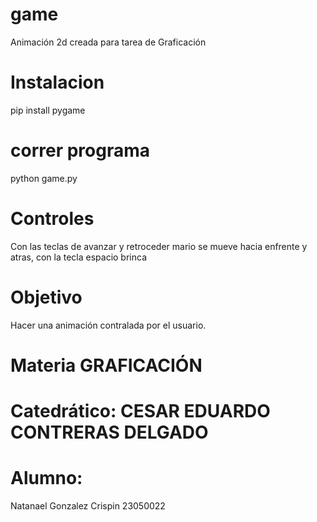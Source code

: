 # game
Animación 2d creada para tarea de Graficación

# Instalacion

pip install pygame

# correr programa

python game.py

# Controles 
Con las teclas de avanzar y retroceder mario se mueve hacia enfrente y atras, con la tecla espacio brinca

# Objetivo
Hacer una animación contralada por el usuario.

# Materia GRAFICACIÓN

# Catedrático: CESAR EDUARDO CONTRERAS DELGADO

# Alumno:
Natanael Gonzalez Crispin 23050022